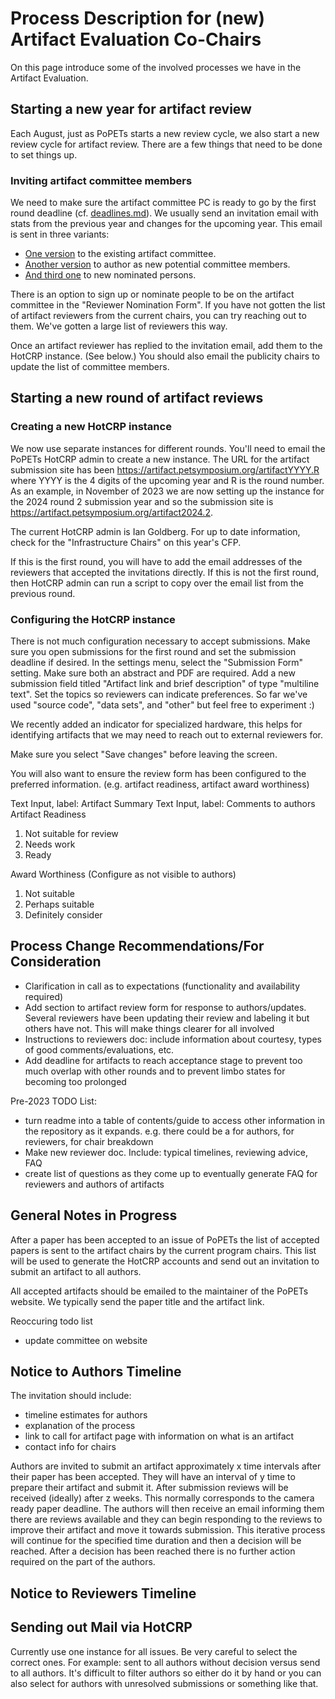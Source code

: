 # Process Description for (new) Artifact Evaluation Co-Chairs
On this page introduce some of the involved processes we have in the Artifact
Evaluation.

## Starting a new year for artifact review

Each August, just as PoPETs starts a new review cycle, we also start a new
review cycle for artifact review. There are a few things that need to be done to
set things up.

### Inviting artifact committee members

We need to make sure the artifact committee PC is ready to go by the first round
deadline (cf. [deadlines.md](PETS2024/deadlines.md)). We usually send an
invitation email with stats from the previous year and changes for the upcoming
year. This email is sent in three variants:
- [One version](EmailTemplates/) to the existing artifact committee.
- [Another version](EmailTemplates/) to author as new potential committee
  members.
- [And third one](EmailTemplates/) to new nominated persons.

There is an option to sign up or nominate people to be on the artifact
committee in the "Reviewer Nomination Form". If you have not gotten the list of
artifact reviewers from the current chairs, you can try reaching out to them.
We've gotten a large list of reviewers this way.

Once an artifact reviewer has replied to the invitation email, add them to the
HotCRP instance. (See below.) You should also email the publicity chairs to
update the list of committee members.

## Starting a new round of artifact reviews

### Creating a new HotCRP instance

We now use separate instances for different rounds. You'll need to email the
PoPETs HotCRP admin to create a new instance. The URL for the artifact
submission site has been https://artifact.petsymposium.org/artifactYYYY.R where
YYYY is the 4 digits of the upcoming year and R is the round number. As an
example, in November of 2023 we are now setting up the instance for the 2024
round 2 submission year and so the submission site is
https://artifact.petsymposium.org/artifact2024.2.

The current HotCRP admin is Ian Goldberg. For up to date information, check for
the "Infrastructure Chairs" on this year's CFP.

If this is the first round, you will have to add the email addresses of the
reviewers that accepted the invitations directly. If this is not the first
round, then HotCRP admin can run a script to copy over the email list from the
previous round.

### Configuring the HotCRP instance

There is not much configuration necessary to accept submissions. Make sure you
open submissions for the first round and set the submission deadline if desired.
In the settings menu, select the "Submission Form" setting. Make sure both an
abstract and PDF are required. Add a new submission field titled "Artifact link
and brief description" of type "multiline text". Set the topics so reviewers can
indicate preferences. So far we've used "source code", "data sets", and "other"
but feel free to experiment :)

We recently added an indicator for specialized hardware, this helps for
identifying artifacts that we may need to reach out to external reviewers for.

Make sure you select "Save changes" before leaving the screen.

You will also want to ensure the review form has been configured to the
preferred information. (e.g. artifact readiness, artifact award worthiness)

Text Input, label: Artifact Summary Text Input, label: Comments to authors
Artifact Readiness
1. Not suitable for review
2. Needs work
3. Ready

Award Worthiness (Configure as not visible to authors)
1. Not suitable
2. Perhaps suitable
3. Definitely consider

## Process Change Recommendations/For Consideration
- Clarification in call as to expectations (functionality and availability
  required)
- Add section to artifact review form for response to authors/updates. Several
  reviewers have been updating their review and labeling it but others have not.
  This will make things clearer for all involved
- Instructions to reviewers doc: include information about courtesy, types of
  good comments/evaluations, etc.
- Add deadline for artifacts to reach acceptance stage to prevent too much
  overlap with other rounds and to prevent limbo states for becoming too
  prolonged

Pre-2023 TODO List:
- turn readme into a table of contents/guide to access other information in the
  repository as it expands. e.g. there could be a for authors, for reviewers,
  for chair breakdown
- Make new reviewer doc. Include: typical timelines, reviewing advice, FAQ
- create list of questions as they come up to eventually generate FAQ for
  reviewers and authors of artifacts

## General Notes in Progress
After a paper has been accepted to an issue of PoPETs the list of accepted
papers is sent to the artifact chairs by the current program chairs. This list
will be used to generate the HotCRP accounts and send out an invitation to
submit an artifact to all authors.

All accepted artifacts should be emailed to the maintainer of the PoPETs
website. We typically send the paper title and the artifact link.

Reoccuring todo list
- update committee on website

## Notice to Authors Timeline
The invitation should include:
- timeline estimates for authors
- explanation of the process
- link to call for artifact page with information on what is an artifact
- contact info for chairs

Authors are invited to submit an artifact approximately x time intervals after
their paper has been accepted. They will have an interval of y time to prepare
their artifact and submit it. After submission reviews will be received
(ideally) after z weeks. This normally corresponds to the camera ready paper
deadline. The authors will then receive an email informing them there are
reviews available and they can begin responding to the reviews to improve their
artifact and move it towards submission. This iterative process will continue
for the specified time duration and then a decision will be reached. After a
decision has been reached there is no further action required on the part of the
authors.


## Notice to Reviewers Timeline



## Sending out Mail via HotCRP
Currently use one instance for all issues. Be very careful to select the correct
ones. For example: sent to all authors without decision versus send to all
authors. It's difficult to filter authors so either do it by hand or you can
also select for authors with unresolved submissions or something like that.
